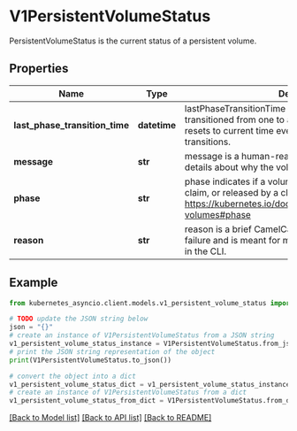 # V1PersistentVolumeStatus

PersistentVolumeStatus is the current status of a persistent volume.

## Properties

Name | Type | Description | Notes
------------ | ------------- | ------------- | -------------
**last_phase_transition_time** | **datetime** | lastPhaseTransitionTime is the time the phase transitioned from one to another and automatically resets to current time everytime a volume phase transitions. | [optional] 
**message** | **str** | message is a human-readable message indicating details about why the volume is in this state. | [optional] 
**phase** | **str** | phase indicates if a volume is available, bound to a claim, or released by a claim. More info: https://kubernetes.io/docs/concepts/storage/persistent-volumes#phase | [optional] 
**reason** | **str** | reason is a brief CamelCase string that describes any failure and is meant for machine parsing and tidy display in the CLI. | [optional] 

## Example

```python
from kubernetes_asyncio.client.models.v1_persistent_volume_status import V1PersistentVolumeStatus

# TODO update the JSON string below
json = "{}"
# create an instance of V1PersistentVolumeStatus from a JSON string
v1_persistent_volume_status_instance = V1PersistentVolumeStatus.from_json(json)
# print the JSON string representation of the object
print(V1PersistentVolumeStatus.to_json())

# convert the object into a dict
v1_persistent_volume_status_dict = v1_persistent_volume_status_instance.to_dict()
# create an instance of V1PersistentVolumeStatus from a dict
v1_persistent_volume_status_from_dict = V1PersistentVolumeStatus.from_dict(v1_persistent_volume_status_dict)
```
[[Back to Model list]](../README.md#documentation-for-models) [[Back to API list]](../README.md#documentation-for-api-endpoints) [[Back to README]](../README.md)



